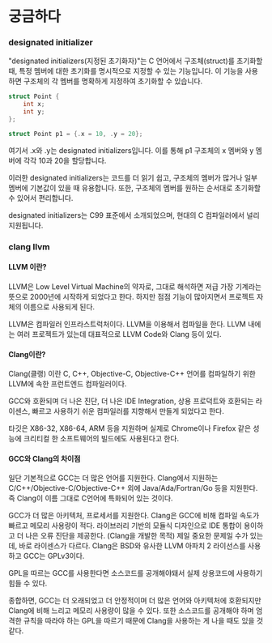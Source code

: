 # 궁금하다

### designated initializer 

"designated initializers(지정된 초기화자)"는 C 언어에서 구조체(struct)를 초기화할 때, 특정 멤버에 대한 초기화를 명시적으로 지정할 수 있는 기능입니다. 이 기능을 사용하면 구조체의 각 멤버를 명확하게 지정하여 초기화할 수 있습니다.

```c
struct Point {
    int x;
    int y;
};

struct Point p1 = {.x = 10, .y = 20};

```
여기서 .x와 .y는 designated initializers입니다. 이를 통해 p1 구조체의 x 멤버와 y 멤버에 각각 10과 20을 할당합니다.

이러한 designated initializers는 코드를 더 읽기 쉽고, 구조체의 멤버가 많거나 일부 멤버에 기본값이 있을 때 유용합니다. 또한, 구조체의 멤버를 원하는 순서대로 초기화할 수 있어서 편리합니다.

designated initializers는 C99 표준에서 소개되었으며, 현대의 C 컴파일러에서 널리 지원됩니다.


### clang llvm

#### LLVM 이란?
LLVM은 Low Level Virtual Machine의 약자로, 그대로 해석하면 저급 가장 기계라는 뜻으로 2000년에 시작하게 되었다고 한다. 하지만 점점 기능이 많아지면서 프로젝트 자체의 이름으로 사용되게 된다.

LLVM은 컴파일러 인프라스트럭처이다. LLVM을 이용해서 컴파일을 한다. LLVM 내에는 여러 프로젝트가 있는데 대표적으로 LLVM Code와 Clang 등이 있다.

#### Clang이란?
Clang(클랭) 이란 C, C++, Objective-C, Objective-C++ 언어를 컴파일하기 위한 LLVM에 속한 프런트엔드 컴파일러이다.

GCC와 호환되며 더 나은 진단, 더 나은 IDE Integration, 상용 프로덕트와 호환되는 라이센스, 빠르고 사용하기 쉬운 컴파일러를 지향해서 만들게 되었다고 한다.

타깃은 X86-32, X86-64, ARM 등을 지원하며 실제로 Chrome이나 Firefox 같은 성능에 크리티컬 한 소프트웨어의 빌드에도 사용된다고 한다.


#### GCC와 Clang의 차이점
일단 기본적으로 GCC는 더 많은 언어를 지원한다. Clang에서 지원하는 C/C++/Objective-C/Objective-C++ 외에 Java/Ada/Fortran/Go 등을 지원한다. 즉 Clang이 이름 그대로 C언어에 특화되어 있는 것이다.

GCC가 더 많은 아키텍처, 프로세서를 지원한다.
Clang은 GCC에 비해 컴파일 속도가 빠르고 메모리 사용량이 적다. 라이브러리 기반의 모듈식 디자인으로 IDE 통합이 용이하고 더 나은 오류 진단을 제공한다. (Clang을 개발한 목적)
제일 중요한 문제일 수가 있는데, 바로 라이센스가 다르다. Clang은 BSD와 유사한 LLVM 아파치 2 라이선스를 사용하고  GCC는 GPLv3이다.

GPL을 따르는 GCC를 사용한다면 소스코드를 공개해야돼서 실제 상용코드에 사용하기 힘들 수 있다.

 

종합하면, GCC는 더 오래되었고 더 안정적이며 더 많은 언어와 아키텍처에 호환되지만 Clang에 비해 느리고 메모리 사용량이 많을 수 있다. 또한 소스코드를 공개해야 하며 엄격한 규칙을 따라야 하는 GPL을 따르기 때문에 Clang을 사용하는 게 나을 때도 있을 것 같다.